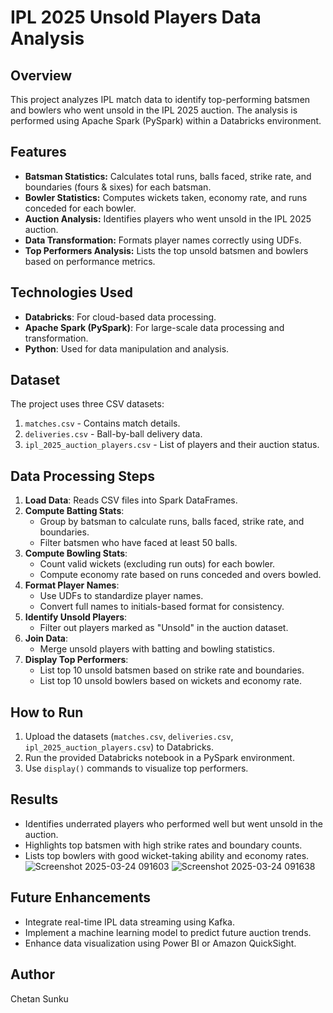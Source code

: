 # IPL 2025 Unsold Players Data Analysis

## Overview
This project analyzes IPL match data to identify top-performing batsmen and bowlers who went unsold in the IPL 2025 auction. The analysis is performed using Apache Spark (PySpark) within a Databricks environment.

## Features
- **Batsman Statistics:** Calculates total runs, balls faced, strike rate, and boundaries (fours & sixes) for each batsman.
- **Bowler Statistics:** Computes wickets taken, economy rate, and runs conceded for each bowler.
- **Auction Analysis:** Identifies players who went unsold in the IPL 2025 auction.
- **Data Transformation:** Formats player names correctly using UDFs.
- **Top Performers Analysis:** Lists the top unsold batsmen and bowlers based on performance metrics.

## Technologies Used
- **Databricks**: For cloud-based data processing.
- **Apache Spark (PySpark)**: For large-scale data processing and transformation.
- **Python**: Used for data manipulation and analysis.

## Dataset
The project uses three CSV datasets:
1. `matches.csv` - Contains match details.
2. `deliveries.csv` - Ball-by-ball delivery data.
3. `ipl_2025_auction_players.csv` - List of players and their auction status.

## Data Processing Steps
1. **Load Data**: Reads CSV files into Spark DataFrames.
2. **Compute Batting Stats**:
   - Group by batsman to calculate runs, balls faced, strike rate, and boundaries.
   - Filter batsmen who have faced at least 50 balls.
3. **Compute Bowling Stats**:
   - Count valid wickets (excluding run outs) for each bowler.
   - Compute economy rate based on runs conceded and overs bowled.
4. **Format Player Names**:
   - Use UDFs to standardize player names.
   - Convert full names to initials-based format for consistency.
5. **Identify Unsold Players**:
   - Filter out players marked as "Unsold" in the auction dataset.
6. **Join Data**:
   - Merge unsold players with batting and bowling statistics.
7. **Display Top Performers**:
   - List top 10 unsold batsmen based on strike rate and boundaries.
   - List top 10 unsold bowlers based on wickets and economy rate.

## How to Run
1. Upload the datasets (`matches.csv`, `deliveries.csv`, `ipl_2025_auction_players.csv`) to Databricks.
2. Run the provided Databricks notebook in a PySpark environment.
3. Use `display()` commands to visualize top performers.

## Results
- Identifies underrated players who performed well but went unsold in the auction.
- Highlights top batsmen with high strike rates and boundary counts.
- Lists top bowlers with good wicket-taking ability and economy rates.
![Screenshot 2025-03-24 091603](https://github.com/user-attachments/assets/79b9e9a7-3692-4d00-9182-8ece10c2c690)
![Screenshot 2025-03-24 091638](https://github.com/user-attachments/assets/042d86d8-1f06-476c-995c-9083cd7cfeee)

## Future Enhancements
- Integrate real-time IPL data streaming using Kafka.
- Implement a machine learning model to predict future auction trends.
- Enhance data visualization using Power BI or Amazon QuickSight.

## Author
Chetan Sunku

